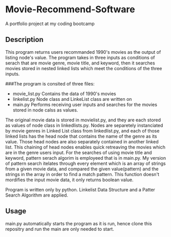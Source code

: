 # Movie-Recommend-Software
A portfolio project at my coding bootcamp
## Description
This program returns users recommanded 1990's movies as the output of listing node's value. The program takes in three inputs as conditions of serach that are movie genre, movie title, and keyword, 
then it searches movies stored in nested linked lists which meet the conditions of the three inputs. 

###The program is consited of three files:
- movie_list.py   Contains the data of 1990's movies
- linkelist.py    Node class and LinkeList class are written on
- main.py         Performs receiving user inputs and searches for the movies stored in node calss as values.

The original movie data is stored in movielist.py, and they are each stored as values of node class in linkedlists.py. Nodes are separetely instanciated by movie genres in Linked List class from 
linkedlist.py, and each of those linked lists has the head node that contains the name of the genre as its value. Those head nodes are also separately contained in another linked list. This 
chaining of head nodes enables quick retreaving the movies which are in the genre users input. For the searches of using movie title and keyword, pattern serach algorim is employeed that is in 
main.py. My version of pattern search itelates through every element which is an array of strings from a given movie data, and compared the given value(pattern) and the strings in the array in 
order to find a match pattern. This function doesn't mordifies the input movie data, it only returns boolean value. 

Program is written only by python. Linkelist Data Structure and a Patter Search Algorithm are applied.

## Usage
main.py automatically starts the program as it is run, hence clone this repositry and run the main are only needed to start.

